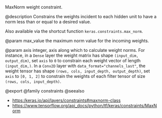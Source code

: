 MaxNorm weight constraint.

@description
Constrains the weights incident to each hidden unit
to have a norm less than or equal to a desired value.

Also available via the shortcut function `keras.constraints.max_norm`.

@param max_value
the maximum norm value for the incoming weights.

@param axis
integer, axis along which to calculate weight norms.
For instance, in a `Dense` layer the weight matrix
has shape `(input_dim, output_dim)`,
set `axis` to `0` to constrain each weight vector
of length `(input_dim,)`.
In a `Conv2D` layer with `data_format="channels_last"`,
the weight tensor has shape
`(rows, cols, input_depth, output_depth)`,
set `axis` to `[0, 1, 2]`
to constrain the weights of each filter tensor of size
`(rows, cols, input_depth)`.

@export
@family constraints
@seealso
+ <https:/keras.io/api/layers/constraints#maxnorm-class>
+ <https://www.tensorflow.org/api_docs/python/tf/keras/constraints/MaxNorm>
